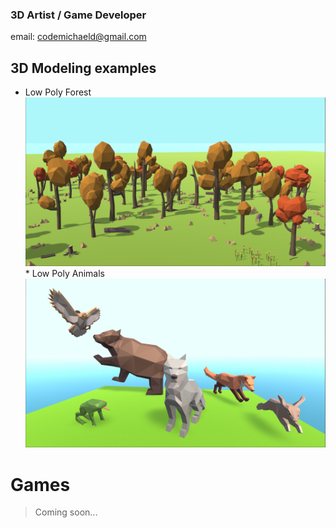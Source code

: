 ### 3D Artist / Game Developer
email: codemichaeld@gmail.com

## 3D Modeling examples
* Low Poly Forest ![Low Poly Forest](/Key3.jpg) * Low Poly Animals ![Low Poly Animals](key1.jpg)


# Games
> Coming soon...
